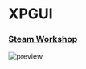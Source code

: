 # XPGUI
### [Steam Workshop](https://steamcommunity.com/sharedfiles/filedetails/?id=2390567739)

![preview](https://i.imgur.com/L9Yxh37.jpg)
